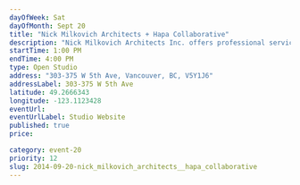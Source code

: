 ```yaml
---
dayOfWeek: Sat
dayOfMonth: Sept 20
title: "Nick Milkovich Architects + Hapa Collaborative"
description: "Nick Milkovich Architects Inc. offers professional services in architecture and interior design. Hapa Collaborative offers professional services in landscape architecture and urban design. Architectural models and drawings will be on display in our joint open concept studios. Visitors can see actual working spaces and collaborative areas of both firms. Refreshments provided. Buzz 3303 for entry."
startTime: 1:00 PM
endTime: 4:00 PM
type: Open Studio
address: "303-375 W 5th Ave, Vancouver, BC, V5Y1J6"
addressLabel: 303-375 W 5th Ave
latitude: 49.2666343
longitude: -123.1123428
eventUrl: 
eventUrlLabel: Studio Website
published: true
price: 

category: event-20
priority: 12
slug: 2014-09-20-nick_milkovich_architects__hapa_collaborative
---
```

